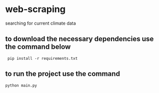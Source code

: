 # web-scraping
searching for current climate data

## to download the necessary dependencies use the command below
```
 pip install -r requirements.txt
```

## to run the project use the command
```
python main.py
```